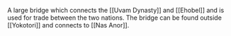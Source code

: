 A large bridge which connects the [[Uvam Dynasty]] and [[Ehobel]] and is used for trade between the two nations. The bridge can be found outside [[Yokotori]] and connects to [[Nas Anor]].